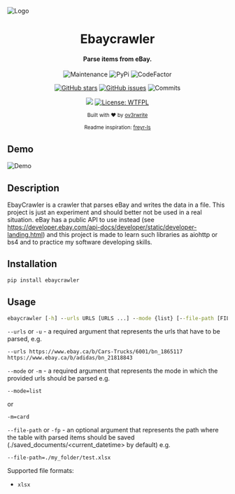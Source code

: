 ![Logo](https://media.discordapp.net/attachments/955362477137362954/969693707450323055/project_logo.png?width=1394&height=416)

<div align="center">
  
  # Ebaycrawler
  
  <h4>
    Parse items from eBay.
  </h4>
  
  ![Maintenance](https://img.shields.io/maintenance/yes/2022)
  ![PyPi](https://img.shields.io/pypi/v/ebaycrawler)
  ![CodeFactor](https://www.codefactor.io/repository/github/ov3rwrite/ebaycrawler/badge)
  
  [![GitHub stars](https://badgen.net/github/stars/ov3rwrite/ebaycrawler)](https://GitHub.com/ov3rwrite/ebaycrawler/stargazers/)
  [![GitHub issues](https://badgen.net/github/issues/ov3rwrite/ebaycrawler)](https://GitHub.com/ov3rwrite/ebaycrawler/issues/)
  ![Commits](https://img.shields.io/github/commit-activity/m/ov3rwrite/ebaycrawler)
  
  [![](https://img.shields.io/badge/python-3.8+-blue.svg)](https://www.python.org/downloads/release/python-383/)
  [![License: WTFPL](https://img.shields.io/badge/License-WTFPL-brightgreen.svg)](http://www.wtfpl.net/about/)

  <sub>Built with ❤︎ by
  <a href="https://github.com/ov3rwrite">ov3rwrite</a>

  <sub>
  Readme inspiration:
  <a href="https://github.com/miraclx/freyr-js">freyr-ls</a>

</div>

## Demo
  
![Demo](https://media.discordapp.net/attachments/955362477137362954/988072197111304212/ebaycrawler.gif)
  
## Description
  
EbayCrawler is a crawler that parses eBay and writes the data in a file. This project is just an experiment and should better not be used in a real situation. eBay has a public API to use instead (see https://developer.ebay.com/api-docs/developer/static/developer-landing.html) and this project is made to learn such libraries as aiohttp or bs4 and to practice my software developing skills.

## Installation

```cmd
pip install ebaycrawler
```

## Usage
```cmd
ebaycrawler [-h] --urls URLS [URLS ...] --mode {list} [--file-path [FILE_PATH]]
```
`--urls` or `-u` - a required argument that represents the urls that have to be parsed, e.g.
```
--urls https://www.ebay.ca/b/Cars-Trucks/6001/bn_1865117 https://www.ebay.ca/b/adidas/bn_21818843
```
`--mode` or `-m` - a required argument that represents the mode in which the provided urls should be parsed e.g.
```
--mode=list
```
or
```
-m=card
```
`--file-path` or `-fp` - an optional argument that represents the path where the table with parsed items should be saved (./saved_documents/<current_datetime> by default) e.g.
```
--file-path=./my_folder/test.xlsx
```
Supported file formats:
- `xlsx`
